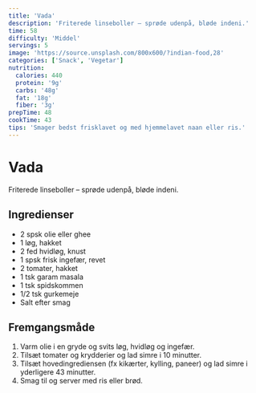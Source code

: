 ```yaml
---
title: 'Vada'
description: 'Friterede linseboller – sprøde udenpå, bløde indeni.'
time: 58
difficulty: 'Middel'
servings: 5
image: 'https://source.unsplash.com/800x600/?indian-food,28'
categories: ['Snack', 'Vegetar']
nutrition:
  calories: 440
  protein: '9g'
  carbs: '48g'
  fat: '18g'
  fiber: '3g'
prepTime: 48
cookTime: 43
tips: 'Smager bedst frisklavet og med hjemmelavet naan eller ris.'
---
```


# Vada

Friterede linseboller – sprøde udenpå, bløde indeni.

## Ingredienser

- 2 spsk olie eller ghee  
- 1 løg, hakket  
- 2 fed hvidløg, knust  
- 1 spsk frisk ingefær, revet  
- 2 tomater, hakket  
- 1 tsk garam masala  
- 1 tsk spidskommen  
- 1/2 tsk gurkemeje  
- Salt efter smag

## Fremgangsmåde

1. Varm olie i en gryde og svits løg, hvidløg og ingefær.
2. Tilsæt tomater og krydderier og lad simre i 10 minutter.
3. Tilsæt hovedingrediensen (fx kikærter, kylling, paneer) og lad simre i yderligere 43 minutter.
4. Smag til og server med ris eller brød.
